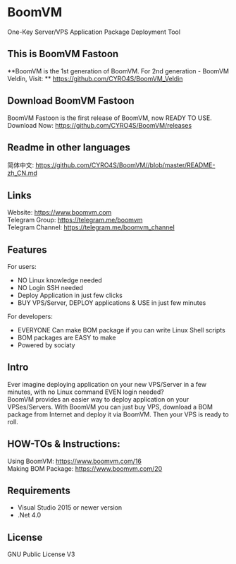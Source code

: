 # BoomVM
One-Key Server/VPS Application Package Deployment Tool  
  
## This is BoomVM Fastoon
**BoomVM is the 1st generation of BoomVM. For 2nd generation - BoomVM Veldin, Visit:  **
https://github.com/CYRO4S/BoomVM_Veldin

## Download **BoomVM Fastoon**  
BoomVM Fastoon is the first release of BoomVM, now READY TO USE.  
Download Now: https://github.com/CYRO4S/BoomVM/releases  

## Readme in other languages  
简体中文: https://github.com/CYRO4S/BoomVM//blob/master/README-zh_CN.md

## Links
Website: https://www.boomvm.com  
Telegram Group: https://telegram.me/boomvm  
Telegram Channel: https://telegram.me/boomvm_channel  

## Features  
For users:  
* NO Linux knowledge needed
* NO Login SSH needed
* Deploy Application in just few clicks
* BUY VPS/Server, DEPLOY applications & USE in just few minutes
  
For developers:
* EVERYONE Can make BOM package if you can write Linux Shell scripts
* BOM packages are EASY to make  
* Powered by sociaty

## Intro  
Ever imagine deploying application on your new VPS/Server in a few minutes, with no Linux command EVEN login needed?  
BoomVM provides an easier way to deploy application on your VPSes/Servers. With BoomVM you can just buy VPS, download a BOM package from Internet and deploy it via BoomVM. Then your VPS is ready to roll.

## HOW-TOs & Instructions:  
Using BoomVM: https://www.boomvm.com/16  
Making BOM Package: https://www.boomvm.com/20

## Requirements  
* Visual Studio 2015 or newer version  
* .Net 4.0

## License  
GNU Public License V3

